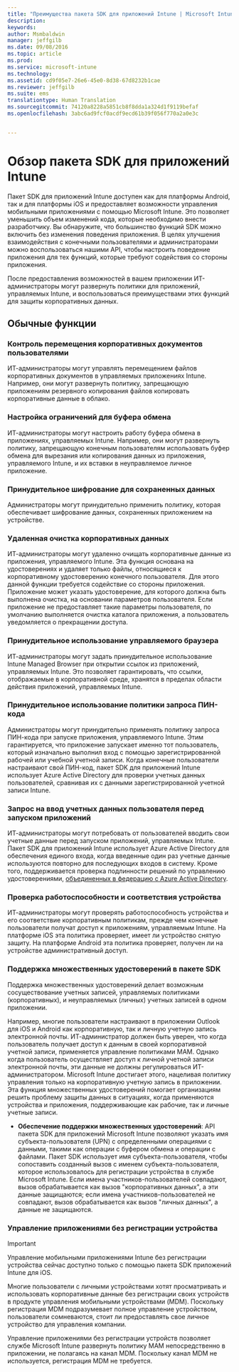 ```yaml
---
title: "Преимущества пакета SDK для приложений Intune | Microsoft Intune"
description: 
keywords: 
author: Msmbaldwin
manager: jeffgilb
ms.date: 09/08/2016
ms.topic: article
ms.prod: 
ms.service: microsoft-intune
ms.technology: 
ms.assetid: cd9f05e7-26e6-45e0-8d38-67d8232b1cae
ms.reviewer: jeffgilb
ms.suite: ems
translationtype: Human Translation
ms.sourcegitcommit: 74120a8228a5851cb8f8dda1a324d1f9119befaf
ms.openlocfilehash: 3abc6ad9fcf0acdf9ecd61b39f056f770a2a0e3c


---
```


# Обзор пакета SDK для приложений Intune
Пакет SDK для приложений Intune доступен как для платформы Android, так и для платформы iOS и предоставляет возможности управления мобильными приложениями с помощью Microsoft Intune. Это позволяет уменьшить объем изменений кода, которые необходимо внести разработчику. Вы обнаружите, что большинство функций SDK можно включить без изменения поведения приложения. В целях улучшения взаимодействия с конечными пользователями и администраторами можно воспользоваться нашими API, чтобы настроить поведение приложения для тех функций, которые требуют содействия со стороны приложения. 

После предоставления возможностей в вашем приложении ИТ-администраторы могут развернуть политики для приложений, управляемых Intune, и воспользоваться преимуществами этих функций для защиты корпоративных данных.

## Обычные функции

### Контроль перемещения корпоративных документов пользователями
ИТ-администраторы могут управлять перемещением файлов корпоративных документов в управляемых приложениях Intune. Например, они могут развернуть политику, запрещающую приложениям резервного копирования файлов копировать корпоративные данные в облако.

### Настройка ограничений для буфера обмена
ИТ-администраторы могут настроить работу буфера обмена в приложениях, управляемых Intune. Например, они могут развернуть политику, запрещающую конечным пользователям использовать буфер обмена для вырезания или копирования данных из приложения, управляемого Intune, и их вставки в неуправляемое личное приложение.

### Принудительное шифрование для сохраненных данных
Администраторы могут принудительно применить политику, которая обеспечивает шифрование данных, сохраненных приложением на устройстве.

### Удаленная очистка корпоративных данных
ИТ-администраторы могут удаленно очищать корпоративные данные из приложения, управляемого Intune. Эта функция основана на удостоверениях и удаляет только файлы, относящиеся к корпоративному удостоверению конечного пользователя. Для этого данной функции требуется содействие со стороны приложения. Приложение может указать удостоверение, для которого должна быть выполнена очистка, на основании параметров пользователя. Если приложение не предоставляет такие параметры пользователя, по умолчанию выполняется очистка каталога приложения, а пользователь уведомляется о прекращении доступа.

### Принудительное использование управляемого браузера
ИТ-администраторы могут задать принудительное использование Intune Managed Browser при открытии ссылок из приложений, управляемых Intune. Это позволяет гарантировать, что ссылки, отображаемые в корпоративной среде, хранятся в пределах области действия приложений, управляемых Intune.

### Принудительное использование политики запроса ПИН-кода
Администраторы могут принудительно применять политику запроса ПИН-кода при запуске приложения, управляемого Intune. Этим гарантируется, что приложение запускает именно тот пользователь, который изначально выполнил вход с помощью зарегистрированной рабочей или учебной учетной записи. Когда конечные пользователи настраивают свой ПИН-код, пакет SDK для приложений Intune использует Azure Active Directory для проверки учетных данных пользователей, сравнивая их с данными зарегистрированной учетной записи Intune.

### Запрос на ввод учетных данных пользователя перед запуском приложений
ИТ-администраторы могут потребовать от пользователей вводить свои учетные данные перед запуском приложений, управляемых Intune. Пакет SDK для приложений Intune использует Azure Active Directory для обеспечения единого входа, когда введенные один раз учетные данные используются повторно для последующих входов в систему. Кроме того, поддерживается проверка подлинности решений по управлению удостоверениями, [объединенных в федерацию с Azure Active Directory](https://msdn.microsoft.com/library/azure/jj679342.aspx).

### Проверка работоспособности и соответствия устройства
ИТ-администраторы могут проверять работоспособность устройства и его соответствие корпоративным политикам, прежде чем конечные пользователи получат доступ к приложениям, управляемым Intune. На платформе iOS эта политика проверяет, имеет ли устройство снятую защиту. На платформе Android эта политика проверяет, получен ли на устройстве административный доступ.

### Поддержка множественных удостоверений в пакете SDK
Поддержка множественных удостоверений делает возможным сосуществование учетных записей, управляемых политиками (корпоративных), и неуправляемых (личных) учетных записей в одном приложении.

Например, многие пользователи настраивают в приложении Outlook для iOS и Android как корпоративную, так и личную учетную запись электронной почты. ИТ-администратор должен быть уверен, что когда пользователь получает доступ к данным в своей корпоративной учетной записи, применяется управление политиками MAM. Однако когда пользователь осуществляет доступ к личной учетной записи электронной почты, эти данные не должны регулироваться ИТ-администратором. Microsoft Intune достигает этого, нацеливая политику управления только на корпоративную учетную запись в приложении. Эта функция множественных удостоверений помогает организациям решить проблему защиты данных в ситуациях, когда применяются устройства и приложения, поддерживающие как рабочие, так и личные учетные записи.

* **Обеспечение поддержки множественных удостоверений**: API пакета SDK для приложений Microsoft Intune позволяют указать имя субъекта-пользователя (UPN) с определенными операциями с данными, такими как операции с буфером обмена и операции с файлами. Пакет SDK использует имя субъекта-пользователя, чтобы сопоставить созданный вызов с именем субъекта-пользователя, которое использовалось для регистрации устройства в службе Microsoft Intune. Если имена участников-пользователей совпадают, вызов обрабатывается как вызов "корпоративных данных", а эти данные защищаются; если имена участников-пользователей не совпадают, вызов обрабатывается как вызов "личных данных", а данные не защищаются.

### Управление приложениями без регистрации устройства

>[!IMPORTANT]
>Управление мобильными приложениями Intune без регистрации устройства сейчас доступно только с помощью пакета SDK приложений Intune для iOS. 


Многие пользователи с личными устройствами хотят просматривать и использовать корпоративные данные без регистрации своих устройств в продукте управления мобильными устройствами (MDM). Поскольку регистрация MDM подразумевает полное управление устройством, пользователи сомневаются, стоит ли предоставлять свое личное устройство для управления компании.

Управление приложениями без регистрации устройств позволяет службе Microsoft Intune развернуть политику MAM непосредственно в приложении, не полагаясь на канал MDM. Поскольку канал MDM не используется, регистрация MDM не требуется.



<!--HONumber=Sep16_HO4-->


